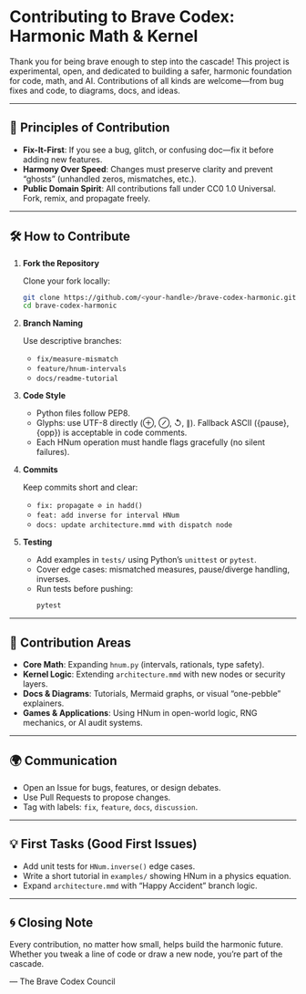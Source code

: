 # Contributing to Brave Codex: Harmonic Math & Kernel

Thank you for being brave enough to step into the cascade! This project is experimental, open, and dedicated to building a safer, harmonic foundation for code, math, and AI. Contributions of all kinds are welcome—from bug fixes and code, to diagrams, docs, and ideas.

---

## 🌱 Principles of Contribution

- **Fix-It-First**: If you see a bug, glitch, or confusing doc—fix it before adding new features.
- **Harmony Over Speed**: Changes must preserve clarity and prevent “ghosts” (unhandled zeros, mismatches, etc.).
- **Public Domain Spirit**: All contributions fall under CC0 1.0 Universal. Fork, remix, and propagate freely.

---

## 🛠 How to Contribute

1. **Fork the Repository**

   Clone your fork locally:
   ```bash
   git clone https://github.com/<your-handle>/brave-codex-harmonic.git
   cd brave-codex-harmonic
   ```

2. **Branch Naming**

   Use descriptive branches:
   - `fix/measure-mismatch`
   - `feature/hnum-intervals`
   - `docs/readme-tutorial`

3. **Code Style**

   - Python files follow PEP8.
   - Glyphs: use UTF-8 directly (⊕, ⊘, ↺, ∥). Fallback ASCII ({pause}, {opp}) is acceptable in code comments.
   - Each HNum operation must handle flags gracefully (no silent failures).

4. **Commits**

   Keep commits short and clear:
   - `fix: propagate ⊘ in hadd()`
   - `feat: add inverse for interval HNum`
   - `docs: update architecture.mmd with dispatch node`

5. **Testing**

   - Add examples in `tests/` using Python’s `unittest` or `pytest`.
   - Cover edge cases: mismatched measures, pause/diverge handling, inverses.
   - Run tests before pushing:
     ```bash
     pytest
     ```

---

## 📐 Contribution Areas

- **Core Math**: Expanding `hnum.py` (intervals, rationals, type safety).
- **Kernel Logic**: Extending `architecture.mmd` with new nodes or security layers.
- **Docs & Diagrams**: Tutorials, Mermaid graphs, or visual “one-pebble” explainers.
- **Games & Applications**: Using HNum in open-world logic, RNG mechanics, or AI audit systems.

---

## 🌍 Communication

- Open an Issue for bugs, features, or design debates.
- Use Pull Requests to propose changes.
- Tag with labels: `fix`, `feature`, `docs`, `discussion`.

---

## 💡 First Tasks (Good First Issues)

- Add unit tests for `HNum.inverse()` edge cases.
- Write a short tutorial in `examples/` showing HNum in a physics equation.
- Expand `architecture.mmd` with “Happy Accident” branch logic.

---

## 🌀 Closing Note

Every contribution, no matter how small, helps build the harmonic future. Whether you tweak a line of code or draw a new node, you’re part of the cascade.

— The Brave Codex Council
